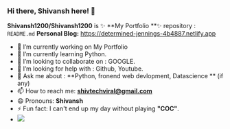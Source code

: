 ### Hi there, Shivansh here! 👋


**Shivansh1200/Shivansh1200** is ✨ **My Portfolio **✨ repository : `README.md` 
**Personal Blog:** https://determined-jennings-4b4887.netlify.app

- 🔭 I’m currently working on My Portfolio
- 🌱 I’m currently learning Python.
- 👯 I’m looking to collaborate on : GOOGLE.
- 🤔 I’m looking for help with : Github, Youtube.
- 💬 Ask me about : **Python, fronend web devlopment, Datascience ** (if any)
- 📫 How to reach me: **shivtechviral@gmail.com**
- 😄 Pronouns: **Shivansh**
- ⚡ Fun fact: I can't end up my day without playing **"COC"**.
- <img src="https://github-readme-stats.vercel.app/api?username=Shivansh1200&&show_icons=true&title_color=ffffff&icon_color=FFFF33&text_color=333CFF&bg_color=33FF33">

